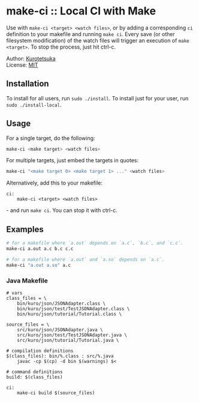 # make-ci :: Local CI with Make

Use with `make-ci <target> <watch files>`, or by adding a corresponding `ci` definition to your makefile and running `make ci`. Every save (or other filesystem modification) of the watch files will trigger an execution of `make <target>`. To stop the process, just hit ctrl-c.

Author: [Kurotetsuka](https://github.com/kurotetsuka)  
License: [MIT](legal/mit.md)  

## Installation
To install for all users, run `sudo ./install`. To install just for your user, run `sudo ./install-local`.

## Usage

For a single target, do the following:

```bash
make-ci <make target> <watch files>
```

For multiple targets, just embed the targets in quotes:

```bash
make-ci "<make target 0> <make target 1> ..." <watch files>
```

Alternatively, add this to your makefile:

```make
ci:
	make-ci <target> <watch files>
```

\- and run `make ci`. You can stop it with ctrl-c.

## Examples
```bash
# for a makefile where `a.out` depends on `a.c`, `b.c`, and `c.c`.
make-ci a.out a.c b.c c.c

# for a makefile where `a.out` and `a.so` depends on `a.c`.
make-ci "a.out a.so" a.c
```

### Java Makefile
```make
# vars
class_files = \
	bin/kuro/json/JSONAdapter.class \
	bin/kuro/json/test/TestJSONAdapter.class \
	bin/kuro/json/tutorial/Tutorial.class \

source_files = \
	src/kuro/json/JSONAdapter.java \
	src/kuro/json/test/TestJSONAdapter.java \
	src/kuro/json/tutorial/Tutorial.java \

# compilation definitions
$(class_files): bin/%.class : src/%.java
	javac -cp $(cp) -d bin $(warnings) $<

# command definitions
build: $(class_files)

ci:
	make-ci build $(source_files)
```
